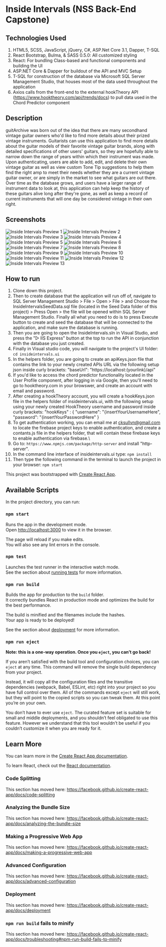 # Inside Intervals (NSS Back-End Capstone)

## Technologies Used
1. HTML5, SCSS, JavaScript, jQuery, C#, ASP.Net Core 3.1, Dapper, T-SQL
2. React Bootstrap, Bulma, & SASS 0.5.0: All customized styling
3. React: For bundling Class-based and functional components and building the UI
4. ASP.NET Core & Dapper for buildout of the API and MVC Setup
5. T-SQL for construction of the database via Microsoft SQL Server Management Studio, that houses most of the data used throughout the application
6. Axios calls from the front-end to the external hookTheory API (https://www.hooktheory.com/api/trends/docs) to pull data used in the Chord Predictor component


## Description
guitArchive was born out of the idea that there are many secondhand vintage guitar owners who'd like to find more details about their prized vintage instruments. Guitarists can use this application to find more details about the guitar models of their favorite vintage guitar brands, along with detailed specifications of other users' guitars, so they are hopefully able to narrow down the range of years within which their instrument was made. Upon authenticating, users are able to add, edit, and delete their own vintage guitar as well as view custom Tone Tip suggestions to help them find the right amp to meet their needs whether they are a current vintage guitar owner, or are simply in the market to see what guitars are out there. Over time as the database grows, and users have a larger range of instrument data to look at, this application can help keep the history of these guitars alive long after they're gone, as well as keep a record of current instruments that will one day be considered vintage in their own right.

## Screenshots

![Inside Intervals Preview 1](https://raw.githubusercontent.com/ConnorSullivan10/InsideIntervals/master/InsideIntervals.ui/src/screenshots/home1.PNG)
![Inside Intervals Preview 2](https://raw.githubusercontent.com/ConnorSullivan10/InsideIntervals/master/InsideIntervals.ui/src/screenshots/home2.PNG)
![Inside Intervals Preview 3](https://raw.githubusercontent.com/ConnorSullivan10/InsideIntervals/master/InsideIntervals.ui/src/screenshots/learning1.PNG)
![Inside Intervals Preview 4](https://raw.githubusercontent.com/ConnorSullivan10/InsideIntervals/master/InsideIntervals.ui/src/screenshots/learning2.PNG)
![Inside Intervals Preview 5](https://raw.githubusercontent.com/ConnorSullivan10/InsideIntervals/master/InsideIntervals.ui/src/screenshots/learning3.PNG)
![Inside Intervals Preview 6](https://raw.githubusercontent.com/ConnorSullivan10/InsideIntervals/master/InsideIntervals.ui/src/screenshots/learning4.PNG)
![Inside Intervals Preview 7](https://raw.githubusercontent.com/ConnorSullivan10/InsideIntervals/master/InsideIntervals.ui/src/screenshots/learning5.PNG)
![Inside Intervals Preview 8](https://raw.githubusercontent.com/ConnorSullivan10/InsideIntervals/master/InsideIntervals.ui/src/screenshots/learning6.PNG)
![Inside Intervals Preview 9](https://raw.githubusercontent.com/ConnorSullivan10/InsideIntervals/master/InsideIntervals.ui/src/screenshots/learning7.PNG)
![Inside Intervals Preview 10](https://raw.githubusercontent.com/ConnorSullivan10/InsideIntervals/master/InsideIntervals.ui/src/screenshots/userProfile1.PNG)
![Inside Intervals Preview 11](https://raw.githubusercontent.com/ConnorSullivan10/InsideIntervals/master/InsideIntervals.ui/src/screenshots/userProfile2.PNG)
![Inside Intervals Preview 12](https://raw.githubusercontent.com/ConnorSullivan10/InsideIntervals/master/InsideIntervals.ui/src/screenshots/userProfile3.PNG)
![Inside Intervals Preview 13](https://raw.githubusercontent.com/ConnorSullivan10/InsideIntervals/master/InsideIntervals.ui/src/screenshots/userProfile4.PNG)

## How to run
1. Clone down this project.
2. Then to create database that the application will run off of, navigate to SQL Server Management Studio > File > Open > File > and Choose the InsideIntervalsSeedData.sql file (located in the Seed Data folder of this project) > Press Open > the file will be opened within SQL Server Management Studio. Finally all what you need to do is to press Execute button to create and seed the database that will be connected to the application, and make sure the database is running.
3. Then you are going to open the InsideIntervals.sln in Visual Studio, and press the "▷ IIS Express" button at the top to run the API in conjunction with the database you just created.
4. Finally in Visual studio code, you will navigate to the project's UI folder: `cd insideintervals.ui`
5. In the helpers folder, you are going to create an apiKeys.json file that contains the link to your newly created APIs URL via the following setup json inside curly brackets: "baseUrl": "https://localhost:(yourlink)/api"
6. If you'd like to access the chord predictor functionality located in the User Profile component, after logging in via Google, then you'll need to go to hooktheory.com in your browswer, and create an account with email and password.
7. After creating a hookTheory account, you will create a hookKeys.json file in the helpers folder of insideintervals.ui, with the following setup using your newly created HookTheory username and password inside curly brackets: "hookKeys" : {
    "username": "{insertYourUsernameHere",
    "password": "{insertYourPasswordHere"
  }
8. To get authentication working, you can email me at cksullvn@gmail.com to locate the firebase project keys to enable authentication, and create a contants.js file in the helpers folder, that will contain these firebase keys to enable authentication via firebase.\
9. Go to: `https://www.npmjs.com/package/http-server` and install "http-server".  
10. In the command line interface of insideintervals.ui type: `npm install`   
11. Then type the following command in the terminal to launch the project in your browser: `npm start`


This project was bootstrapped with [Create React App](https://github.com/facebook/create-react-app).

## Available Scripts

In the project directory, you can run:

### `npm start`

Runs the app in the development mode.<br />
Open [http://localhost:3000](http://localhost:3000) to view it in the browser.

The page will reload if you make edits.<br />
You will also see any lint errors in the console.

### `npm test`

Launches the test runner in the interactive watch mode.<br />
See the section about [running tests](https://facebook.github.io/create-react-app/docs/running-tests) for more information.

### `npm run build`

Builds the app for production to the `build` folder.<br />
It correctly bundles React in production mode and optimizes the build for the best performance.

The build is minified and the filenames include the hashes.<br />
Your app is ready to be deployed!

See the section about [deployment](https://facebook.github.io/create-react-app/docs/deployment) for more information.

### `npm run eject`

**Note: this is a one-way operation. Once you `eject`, you can’t go back!**

If you aren’t satisfied with the build tool and configuration choices, you can `eject` at any time. This command will remove the single build dependency from your project.

Instead, it will copy all the configuration files and the transitive dependencies (webpack, Babel, ESLint, etc) right into your project so you have full control over them. All of the commands except `eject` will still work, but they will point to the copied scripts so you can tweak them. At this point you’re on your own.

You don’t have to ever use `eject`. The curated feature set is suitable for small and middle deployments, and you shouldn’t feel obligated to use this feature. However we understand that this tool wouldn’t be useful if you couldn’t customize it when you are ready for it.

## Learn More

You can learn more in the [Create React App documentation](https://facebook.github.io/create-react-app/docs/getting-started).

To learn React, check out the [React documentation](https://reactjs.org/).

### Code Splitting

This section has moved here: https://facebook.github.io/create-react-app/docs/code-splitting

### Analyzing the Bundle Size

This section has moved here: https://facebook.github.io/create-react-app/docs/analyzing-the-bundle-size

### Making a Progressive Web App

This section has moved here: https://facebook.github.io/create-react-app/docs/making-a-progressive-web-app

### Advanced Configuration

This section has moved here: https://facebook.github.io/create-react-app/docs/advanced-configuration

### Deployment

This section has moved here: https://facebook.github.io/create-react-app/docs/deployment

### `npm run build` fails to minify

This section has moved here: https://facebook.github.io/create-react-app/docs/troubleshooting#npm-run-build-fails-to-minify
